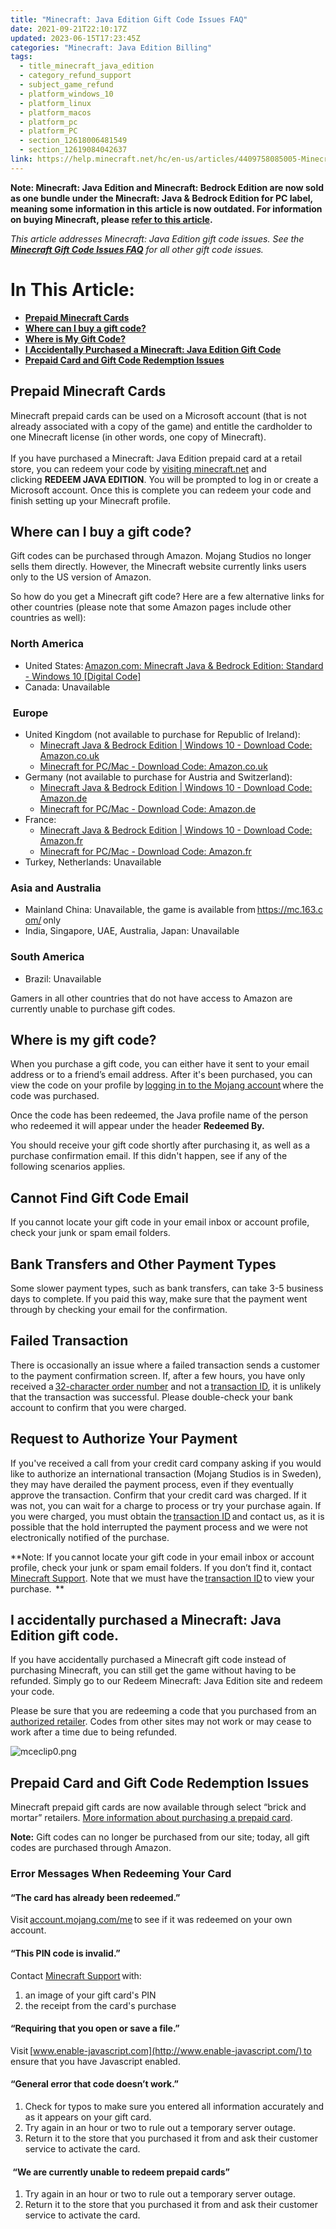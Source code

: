 ```yaml
---
title: "Minecraft: Java Edition Gift Code Issues FAQ"
date: 2021-09-21T22:10:17Z
updated: 2023-06-15T17:23:45Z
categories: "Minecraft: Java Edition Billing"
tags:
  - title_minecraft_java_edition
  - category_refund_support
  - subject_game_refund
  - platform_windows_10
  - platform_linux
  - platform_macos
  - platform_pc
  - platform_PC
  - section_12618006481549
  - section_12619084042637
link: https://help.minecraft.net/hc/en-us/articles/4409758085005-Minecraft-Java-Edition-Gift-Code-Issues-FAQ
---
```


**Note: Minecraft: Java Edition and Minecraft: Bedrock Edition are now sold as one bundle under the Minecraft: Java & Bedrock Edition for PC label, meaning some information in this article is now outdated. For information on buying Minecraft, please [refer to this article](../Minecraft-Bedrock-Edition-Technical/Minecraft-Java-Bedrock-Edition-for-PC-FAQ.md).**

*This article addresses Minecraft: Java Edition gift code issues. See the **[Minecraft Gift Code Issues FAQ](https://help.minecraft.net/hc/en-us/articles/4409745793677-Minecraft-Bedrock-Gift-Code-Issues-FAQ-)*** *for all other gift code issues.*

# In This Article:

- **[Prepaid Minecraft Cards](#prepaidminecraftcards)**
- **[Where can I buy a gift code?](#where-can-i-buy-agift-code)**
- **[Where is My Gift Code?](#where-ismygiftcode)**
- **[I Accidentally Purchased a Minecraft: Java Edition Gift Code](#iaccidentallypurchasedaminecraft-java-editiongiftcode)**
- **[Prepaid Card and Gift Code Redemption Issues](#prepaid-card-and-gift-code-redemption-issues)**

## Prepaid Minecraft Cards 

Minecraft prepaid cards can be used on a Microsoft account (that is not already associated with a copy of the game) and entitle the cardholder to one Minecraft license (in other words, one copy of Minecraft).    
   
If you have purchased a Minecraft: Java Edition prepaid card at a retail store, you can redeem your code by [visiting minecraft.net](https://www.minecraft.net/en-us/redeem#find-store) and clicking **REDEEM JAVA EDITION**. You will be prompted to log in or create a Microsoft account. Once this is complete you can redeem your code and finish setting up your Minecraft profile.

## Where can I buy a gift code? 

Gift codes can be purchased through Amazon. Mojang Studios no longer sells them directly. However, the Minecraft website currently links users only to the US version of Amazon. 

So how do you get a Minecraft gift code? Here are a few alternative links for other countries (please note that some Amazon pages include other countries as well): 

### North America 

- United States: [Amazon.com: Minecraft Java & Bedrock Edition: Standard - Windows 10 \[Digital Code\]](https://www.amazon.com/Minecraft-Java-Bedrock-Standard-Windows/dp/B09ZY21PM4/ref=sr_1_2?crid=32FX5Q1YPXQ3V&keywords=minecraft+java+and+bedrock&qid=1654214524&sprefix=minecraft+java+%26+bedrock%2Caps%2C116&sr=8-2)
- Canada: Unavailable

###  Europe 

- United Kingdom (not available to purchase for Republic of Ireland): 
  - [Minecraft Java & Bedrock Edition \| Windows 10 - Download Code: Amazon.co.uk](https://www.amazon.co.uk/Minecraft-Java-Bedrock-Windows-10/dp/B0B1RSB7HT/ref=sr_1_2?crid=291HLLOOSHIZO&keywords=minecraft+java&qid=1654790724&sprefix=minecraft+jav%2Caps%2C185&sr=8-2) 
  - [Minecraft for PC/Mac - Download Code: Amazon.co.uk](https://www.amazon.co.uk/dp/B010KYDNDG/)
- Germany (not available to purchase for Austria and Switzerland): 
  - [Minecraft Java & Bedrock Edition \| Windows 10 - Download Code: Amazon.de](https://www.amazon.de/-/en/dp/B0B1RZWW7R/ref=sr_1_3?crid=2L9NHXLNH7RWV&keywords=minecraft+java&qid=1654790979&s=videogames&sprefix=minecraft+%2Cvideogames%2C320&sr=1-3)
  - [Minecraft for PC/Mac - Download Code: Amazon.de](https://www.amazon.de/dp/B010KYDNDG/)
- France:
  - [Minecraft Java & Bedrock Edition \| Windows 10 - Download Code: Amazon.fr](https://www.amazon.fr/Minecraft-Java-Bedrock-Windows-t%C3%A9l%C3%A9charger/dp/B0B1RMH9CH/ref=sr_1_2?__mk_fr_FR=%C3%85M%C3%85%C5%BD%C3%95%C3%91&keywords=minecraft+java&qid=1654791103&s=videogames&sr=1-2)
  - [Minecraft for PC/Mac - Download Code: Amazon.fr](https://www.amazon.fr/dp/B010KYDNDG/)
- Turkey, Netherlands: Unavailable

### Asia and Australia 

- Mainland China: Unavailable, the game is available from <https://mc.163.com/> only
- India, Singapore, UAE, Australia, Japan: Unavailable

### South America 

- Brazil: Unavailable

Gamers in all other countries that do not have access to Amazon are currently unable to purchase gift codes. 

## Where is my gift code? 

When you purchase a gift code, you can either have it sent to your email address or to a friend’s email address. After it's been purchased, you can view the code on your profile by [logging in to the Mojang account](http://account.mojang.com/) where the code was purchased.  

Once the code has been redeemed, the Java profile name of the person who redeemed it will appear under the header **Redeemed By.**

You should receive your gift code shortly after purchasing it, as well as a purchase confirmation email. If this didn't happen, see if any of the following scenarios applies. 

## Cannot Find Gift Code Email 

If you cannot locate your gift code in your email inbox or account profile, check your junk or spam email folders. 

## Bank Transfers and Other Payment Types 

Some slower payment types, such as bank transfers, can take 3-5 business days to complete. If you paid this way, make sure that the payment went through by checking your email for the confirmation.

## Failed Transaction  

There is occasionally an issue where a failed transaction sends a customer to the payment confirmation screen. If, after a few hours, you have only received a [32-character order number](../General-Billing/What-is-a-Transaction-ID.md) and not a [transaction ID](../General-Billing/What-is-a-Transaction-ID.md), it is unlikely that the transaction was successful. Please double-check your bank account to confirm that you were charged. 

## Request to Authorize Your Payment  

If you've received a call from your credit card company asking if you would like to authorize an international transaction (Mojang Studios is in Sweden), they may have derailed the payment process, even if they eventually approve the transaction. Confirm that your credit card was charged. If it was not, you can wait for a charge to process or try your purchase again. If you were charged, you must obtain the [transaction ID](../General-Billing/What-is-a-Transaction-ID.md) and contact us, as it is possible that the hold interrupted the payment process and we were not electronically notified of the purchase. 

**Note: If you cannot locate your gift code in your email inbox or account profile, check your junk or spam email folders. If you don’t find it, contact [Minecraft Support](https://aka.ms/Minecraft-Support). Note that we must have the [transaction ID](../General-Billing/What-is-a-Transaction-ID.md) to view your purchase.  **

## I accidentally purchased a Minecraft: Java Edition gift code.

If you have accidentally purchased a Minecraft gift code instead of purchasing Minecraft, you can still get the game without having to be refunded. Simply go to our Redeem Minecraft: Java Edition site and redeem your code. 

Please be sure that you are redeeming a code that you purchased from an [authorized retailer](#where-can-i-buy-agift-code). Codes from other sites may not work or may cease to work after a time due to being refunded. 

![mceclip0.png](https://minecrafthelp.zendesk.com/hc/article_attachments/4409757832461)

## Prepaid Card and Gift Code Redemption Issues 

Minecraft prepaid gift cards are now available through select “brick and mortar” retailers. [More information about purchasing a prepaid card](https://www.minecraft.net/en-us/redeem#find-store).  

**Note:** Gift codes can no longer be purchased from our site; today, all gift codes are purchased through Amazon. 

### Error Messages When Redeeming Your Card

#### “The card has already been redeemed.”

Visit [account.mojang.com/me](https://account.mojang.com/me) to see if it was redeemed on your own account. 

#### “This PIN code is invalid.”

Contact [Minecraft Support](https://aka.ms/Minecraft-Support) with: 

1.  an image of your gift card's PIN  
2.  the receipt from the card's purchase 

#### “Requiring that you open or save a file.”

Visit [www.enable-javascript.com](http://www.enable-javascript.com/) to ensure that you have Javascript enabled. 

#### “General error that code doesn’t work.”

1.  Check for typos to make sure you entered all information accurately and as it appears on your gift card. 
2.  Try again in an hour or two to rule out a temporary server outage. 
3.  Return it to the store that you purchased it from and ask their customer service to activate the card. 

####  “We are currently unable to redeem prepaid cards” 

1.  Try again in an hour or two to rule out a temporary server outage.
2.  Return it to the store that you purchased it from and ask their customer service to activate the card.
